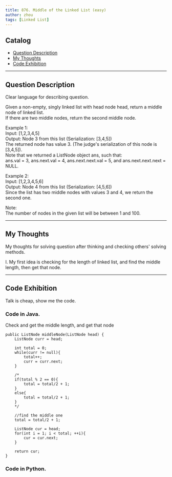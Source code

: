 ```yaml
---
title: 876. Middle of the Linked List (easy)                   
author: zhou      
tags: [Linked List]            
---
```


       

## Catalog  
+ [Question Description](#partI)
+ [My Thoughts](#partII)
+ [Code Exhibition](#partIII)

----------------------------------

## Question Description
Clear language for describing question.    

Given a non-empty, singly linked list with head node head, return a middle node of linked list.     
If there are two middle nodes, return the second middle node.      

Example 1:    
Input: [1,2,3,4,5]    
Output: Node 3 from this list (Serialization: [3,4,5])    
The returned node has value 3.  (The judge's serialization of this node is [3,4,5]).     
Note that we returned a ListNode object ans, such that:      
ans.val = 3, ans.next.val = 4, ans.next.next.val = 5, and ans.next.next.next = NULL.      

Example 2:     
Input: [1,2,3,4,5,6]     
Output: Node 4 from this list (Serialization: [4,5,6])      
Since the list has two middle nodes with values 3 and 4, we return the second one.      

Note:     
The number of nodes in the given list will be between 1 and 100.       


----------------------------------

## My Thoughts
My thoughts for solving question after thinking and checking others' solving methods.        

I. My first idea is checking for the length of linked list, and find the middle length, then get that node.     






----------------------------------

## Code Exhibition
Talk is cheap, show me the code.    
### Code in Java.     
Check and get the middle length, and get that node    

    public ListNode middleNode(ListNode head) {
        ListNode curr = head;
        
        int total = 0;
        while(curr != null){
            total++;
            curr = curr.next;
        }        
        
        /*
        if(total % 2 == 0){
            total = total/2 + 1;
        }
        else{
            total = total/2 + 1;
        }
        */
        
        //find the middle one
        total = total/2 + 1;
        
        ListNode cur = head;
        for(int i = 1; i < total; ++i){
            cur = cur.next;
        }
        
        return cur;
    }


### Code in Python.   





